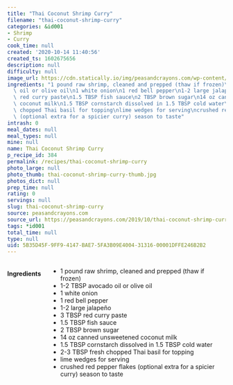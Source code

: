 ```yaml
---
title: "Thai Coconut Shrimp Curry"
filename: "thai-coconut-shrimp-curry"
categories: &id001
- Shrimp
- Curry
cook_time: null
created: '2020-10-14 11:40:56'
created_ts: 1602675656
description: null
difficulty: null
image_url: https://cdn.statically.io/img/peasandcrayons.com/wp-content/uploads/2019/10/thai-coconut-shrimp-curry-recipe-2-800x1200.jpg?f=auto
ingredients: "1 pound raw shrimp, cleaned and prepped (thaw if frozen)\n1-2 TBSP avocado\
  \ oil or olive oil\n1 white onion\n1 red bell pepper\n1-2 large jalape\xF1o\n3 TBSP\
  \ red curry paste\n1.5 TBSP fish sauce\n2 TBSP brown sugar\n14 oz canned unsweetened\
  \ coconut milk\n1.5 TBSP cornstarch dissolved in 1.5 TBSP cold water\n2-3 TBSP fresh\
  \ chopped Thai basil for topping\nlime wedges for serving\ncrushed red pepper flakes\
  \ (optional extra for a spicier curry) season to taste"
intrash: 0
meal_dates: null
meal_types: null
mine: null
name: Thai Coconut Shrimp Curry
p_recipe_id: 384
permalink: /recipes/thai-coconut-shrimp-curry
photo_large: null
photo_thumb: thai-coconut-shrimp-curry-thumb.jpg
photos_dict: null
prep_time: null
rating: 0
servings: null
slug: thai-coconut-shrimp-curry
source: peasandcrayons.com
source_url: https://peasandcrayons.com/2019/10/thai-coconut-shrimp-curry.html
tags: *id001
total_time: null
type: null
uid: 5B35D45F-9FF9-4147-BAE7-5FA3B09E4004-31316-00001DFFE246B2B2
---
```

<div class="large-8 medium-7 columns" id="writeup">	</div><!-- #writeup -->
</div><!-- #row-one -->
<div class="row" id="row-two">	<div class="medium-4 small-5 columns" id="ingredients"><h4>Ingredients</h4><div class="box box-ingredients content"><ul>
<li>1 pound raw shrimp, cleaned and prepped (thaw if frozen)</li>
<li>1-2 TBSP avocado oil or olive oil</li>
<li>1 white onion</li>
<li>1 red bell pepper</li>
<li>1-2 large jalapeño</li>
<li>3 TBSP red curry paste</li>
<li>1.5 TBSP fish sauce</li>
<li>2 TBSP brown sugar</li>
<li>14 oz canned unsweetened coconut milk</li>
<li>1.5 TBSP cornstarch dissolved in 1.5 TBSP cold water</li>
<li>2-3 TBSP fresh chopped Thai basil for topping</li>
<li>lime wedges for serving</li>
<li>crushed red pepper flakes (optional extra for a spicier curry) season to taste</li>
</ul>
</div>	</div>	<div class="medium-6 small-7 columns" id="directions">	</div>